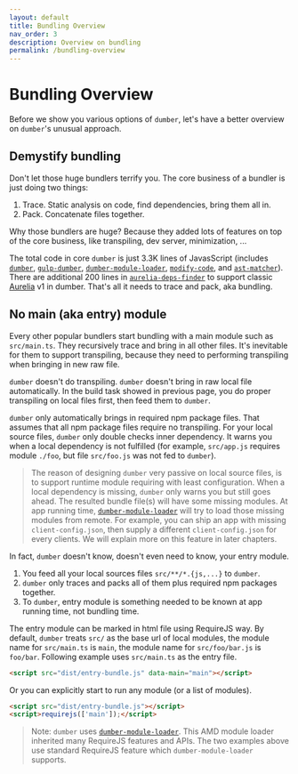 ```yaml
---
layout: default
title: Bundling Overview
nav_order: 3
description: Overview on bundling
permalink: /bundling-overview
---
```


# Bundling Overview

Before we show you various options of `dumber`, let's have a better overview on `dumber`'s unusual approach.

## Demystify bundling

Don't let those huge bundlers terrify you. The core business of a bundler is just doing two things:

1. Trace. Static analysis on code, find dependencies, bring them all in.
2. Pack. Concatenate files together.

Why those bundlers are huge? Because they added lots of features on top of the core business, like transpiling, dev server, minimization, ...

The total code in core `dumber` is just 3.3K lines of JavasScript (includes [`dumber`](https://github.com/dumberjs/dumber), [`gulp-dumber`](https://github.com/dumberjs/gulp-dumber), [`dumber-module-loader`](https://github.com/dumberjs/dumber-module-loader), [`modify-code`](https://github.com/dumberjs/modify-code), and [`ast-matcher`](https://github.com/dumberjs/ast-matcher)). There are additional 200 lines in [`aurelia-deps-finder`](https://github.com/dumberjs/aurelia-deps-finder) to support classic [Aurelia](https://aurelia.io) v1 in dumber. That's all it needs to trace and pack, aka bundling.

## No main (aka entry) module

Every other popular bundlers start bundling with a main module such as `src/main.ts`. They recursively trace and bring in all other files. It's inevitable for them to support transpiling, because they need to performing transpiling when bringing in new raw file.

`dumber` doesn't do transpiling. `dumber` doesn't bring in raw local file automatically. In the build task showed in previous page, you do proper transpiling on local files first, then feed them to `dumber`.

`dumber` only automatically brings in required npm package files. That assumes that all npm package files require no transpiling. For your local source files, `dumber` only double checks inner dependency. It warns you when a local dependency is not fulfilled (for example, `src/app.js` requires module `./foo`, but file `src/foo.js` was not fed to `dumber`).

> The reason of designing `dumber` very passive on local source files, is to support runtime module requiring with least configuration. When a local dependency is missing, `dumber` only warns you but still goes ahead. The resulted bundle file(s) will have some missing modules. At app running time, [`dumber-module-loader`](https://github.com/dumberjs/dumber-module-loader) will try to load those missing modules from remote. For example, you can ship an app with missing `client-config.json`, then supply a different `client-config.json` for every clients. We will explain more on this feature in later chapters.

In fact, `dumber` doesn't know, doesn't even need to know, your entry module.

1. You feed all your local sources files `src/**/*.{js,...}` to `dumber`.
2. `dumber` only traces and packs all of them plus required npm packages together.
3. To `dumber`, entry module is something needed to be known at app running time, not bundling time.

The entry module can be marked in html file using RequireJS way. By default, `dumber` treats `src/` as the base url of local modules, the module name for `src/main.ts` is `main`, the module name for `src/foo/bar.js` is `foo/bar`. Following example uses `src/main.ts` as the entry file.

```html
<script src="dist/entry-bundle.js" data-main="main"></script>
```

Or you can explicitly start to run any module (or a list of modules).

```html
<script src="dist/entry-bundle.js"></script>
<script>requirejs(['main']);</script>
```

> Note: `dumber` uses [`dumber-module-loader`](https://github.com/dumberjs/dumber-module-loader). This AMD module loader inherited many RequireJS features and APIs. The two examples above use standard RequireJS feature which `dumber-module-loader` supports.